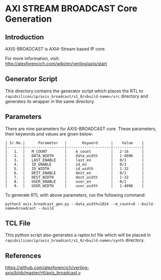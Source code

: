 # AXI STREAM BROADCAST Core Generation 
## Introduction

AXIS-BROADCAST is AXI4-Stream based IP core.

For more information, visit: http://alexforencich.com/wiki/en/verilog/axis/start

## Generator Script
This directory contains the generator script which places the RTL to `rapidsilicon/ip/axis_broadcast/v1_0/<build-name>/src` directory and generates its wrapper in the same directory. 

## Parameters
There are nine parameters for AXIS-BROADCAST core. These parameters, their keywords and values are given below:

    | Sr.No.|      Parameter   |       Keyword      |    Value    |
    |-------|------------------|--------------------|-------------|
    |   1.  |   M_COUNT        |    m_count         |   2-16      |
    |   2.  |   DATA_WIDTH     |    data_width      |   1-4096    |
    |   3.  |   LAST_ENABLE    |    last_en         |   0/1       |
    |   4.  |   ID_ENABLE      |    id_en           |   0/1       |
    |   5.  |   ID_WIDTH       |    id_width        |   1-32      |
    |   6.  |   DEST_ENABLE    |    dest_en         |   0/1       |
    |   7.  |   DEST_WIDTH     |    dest_width      |   1-32      |
    |   8.  |   USER_ENABLE    |    user_en         |   0/1       |
    |   9.  |   USER_WIDTH     |    user_width      |   1-4096    |


To generate RTL with above parameters, run the following command:
```
python3 axis_broadcast_gen.py --data_width=1024 --m_count=8 --build-name=broadcast --build
```

## TCL File
This python script also generates a raptor.tcl file which will be placed in `rapidsilicon/ip/axis_broadcast/v1_0/<build-name>/synth` directory.


## References
https://github.com/alexforencich/verilog-axis/blob/master/rtl/axis_broadcast.v